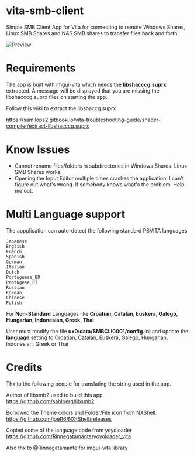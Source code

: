# vita-smb-client
Simple SMB Client App for Vita for connecting to remote Windows Shares, Linux SMB Shares and NAS SMB shares to transfer files back and forth.

![Preview](/screenshot/preview.jpg)

# Requirements
The app is built with imgui-vita which needs the **libshacccg.suprx** extracted. A message will be displayed that you are missing the libshacccg.suprx files on starting the app.

Follow this wiki to extract the libshaccg.suprx

https://samilops2.gitbook.io/vita-troubleshooting-guide/shader-compiler/extract-libshacccg.suprx

# Know Issues
 - Cannot rename files/folders in subdirectories in Windows Shares. Linux SMB Shares works.
 - Opening the Input Editor multiple times crashes the application. I can't figure out what's wrong. If somebody knows what's the problem. Help me out.

# Multi Language support
The appplication can auto-detect the following standard PSVITA languages
```
Japanese
English
French
Spanish
German
Italian
Dutch
Portuguese_BR
Protugese_PT
Russian
Korean
Chinese
Polish
```

For **Non-Standard** Languages like **Croatian, Catalan, Euskera, Galego, Hungarian, Indonesian, Greek, Thai**

User must modify the file **ux0:data/SMBCLI0001/config.ini** and update the **language** setting to Croatian, Catalan, Euskera, Galego, Hungarian, Indonesian, Greek or Thai

# Credits
Thx to the following people for translating the string used in the app.

Author of libsmb2 used to build this app. https://github.com/sahlberg/libsmb2

Borrowed the Theme colors and Folder/File icon from NXShell. https://github.com/joel16/NX-Shell/releases

Copied some of the language code from yoyoloader https://github.com/Rinnegatamante/yoyoloader_vita

Also thx to @Rinnegatamante for imgui-vita library
